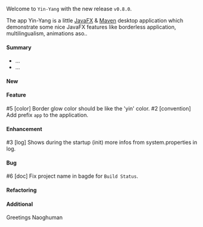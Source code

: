 Welcome to `Yin-Yang` with the new release `v0.8.0`.

The app Yin-Yang is a little [JavaFX] &amp; [Maven] desktop application which 
demonstrate some nice JavaFX features like borderless application, multilingualism, 
animations aso..



#### Summary
* ...
* ...



#### New



#### Feature
#5 [color] Border glow color should be like the 'yin' color.
#2 [convention] Add prefix `app` to the application.



#### Enhancement
#3 [log] Shows during the startup (init) more infos from system.properties in log.



#### Bug
#6 [doc] Fix project name in bagde for `Build Status`.



#### Refactoring



#### Additional



Greetings
Naoghuman



[//]: # (Images)



[//]: # (Links)
[JavaFX]:http://docs.oracle.com/javase/8/javase-clienttechnologies.htm
[Maven]:http://maven.apache.org/



[//]: # (Issues which will be integrated in this release)
